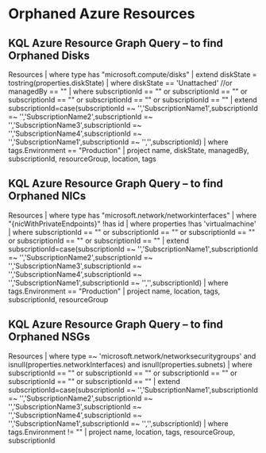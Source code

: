 <h1>Orphaned Azure Resources</h1>

<h2>KQL Azure Resource Graph Query – to find Orphaned Disks</h2>

Resources
| where type has "microsoft.compute/disks"
| extend diskState = tostring(properties.diskState)
| where  diskState == 'Unattached' //or managedBy == ""
| where subscriptionId == "" 
or subscriptionId == ""
or subscriptionId == ""
or subscriptionId == ""
or subscriptionId == ""
| extend subscriptionId=case(subscriptionId =~ '','SubscriptionName1',subscriptionId =~ '','SubscriptionName2',subscriptionId =~ '','SubscriptionName3',subscriptionId =~ '','SubscriptionName4',subscriptionId =~ '','SubscriptionName1',subscriptionId =~ '','',subscriptionId)
| where tags.Environment == "Production"
| project name, diskState, managedBy, subscriptionId, resourceGroup, location, tags


<h2>KQL Azure Resource Graph Query – to find Orphaned NICs</h2>

Resources
| where type has "microsoft.network/networkinterfaces"
| where "{nicWithPrivateEndpoints}" !has id
| where properties !has 'virtualmachine'
| where subscriptionId == "" 
or subscriptionId == ""
or subscriptionId == ""
or subscriptionId == ""
or subscriptionId == ""
| extend subscriptionId=case(subscriptionId =~ '','SubscriptionName1',subscriptionId =~ '','SubscriptionName2',subscriptionId =~ '','SubscriptionName3',subscriptionId =~ '','SubscriptionName4',subscriptionId =~ '','SubscriptionName1',subscriptionId =~ '','',subscriptionId)
| where tags.Environment == "Production"
| project name, location, tags, subscriptionId, resourceGroup


<h2>KQL Azure Resource Graph Query – to find Orphaned NSGs</h2>

Resources
| where type =~ 'microsoft.network/networksecuritygroups' 
and isnull(properties.networkInterfaces) 
and isnull(properties.subnets)
| where subscriptionId == "" 
or subscriptionId == ""
or subscriptionId == ""
or subscriptionId == ""
or subscriptionId == ""
| extend subscriptionId=case(subscriptionId =~ '','SubscriptionName1',subscriptionId =~ '','SubscriptionName2',subscriptionId =~ '','SubscriptionName3',subscriptionId =~ '','SubscriptionName4',subscriptionId =~ '','SubscriptionName1',subscriptionId =~ '','',subscriptionId)
| where tags.Environment != ""
| project name, location, tags, resourceGroup, subscriptionId